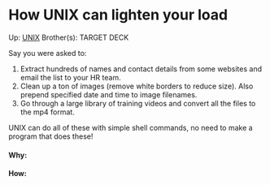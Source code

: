 # How UNIX can lighten your load

Up: [UNIX](unix)
Brother(s):
TARGET DECK

Say you were asked to:
1) Extract hundreds of names and contact details from some websites and email the list to your HR team.
2) Clean up a ton of images (remove white borders to reduce size). Also prepend specified date and time to image filenames.
3) Go through a large library of training videos and convert all the files to the mp4 format.

UNIX can do all of these with simple shell commands, no need to make a program that does these!





































#### Why:
#### How:









